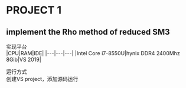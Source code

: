 # PROJECT 1 
## implement the Rho method of reduced SM3

实现平台<br>
|CPU|RAM|IDE|
|---|---|---|
|Intel Core i7-8550U|hynix DDR4 2400Mhz 8Gib|VS 2019|

运行方式<br>
创建VS project，添加源码运行
